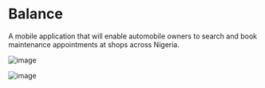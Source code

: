 # Balance

A mobile application that will enable automobile owners to search and book maintenance appointments at shops across Nigeria.


![image](https://user-images.githubusercontent.com/50854751/181644648-50151c18-213a-41ea-bda4-260a7515eced.png)

![image](https://user-images.githubusercontent.com/50854751/181645314-ad222663-b244-4ebd-be03-448574ed41a1.png)


